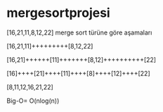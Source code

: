 # mergesortprojesi
[16,21,11,8,12,22] merge sort türüne göre aşamaları

[16,21,11]+++++++++[8,12,22]

[16,21]++++++[11]+++++++[8,12]++++++++++[22]

[16]++++[21]++++[11]++++[8]++++[12]++++[22]

[8,11,12,16,21,22]

Big-O= O(nlog(n))